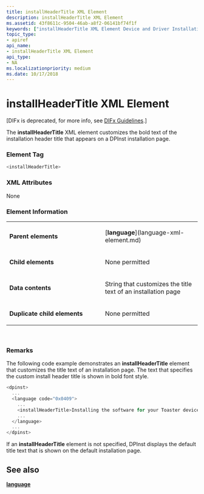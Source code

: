 ```yaml
---
title: installHeaderTitle XML Element
description: installHeaderTitle XML Element
ms.assetid: 43f8611c-9504-46ab-a8f2-06141bf74f1f
keywords: ["installHeaderTitle XML Element Device and Driver Installation"]
topic_type:
- apiref
api_name:
- installHeaderTitle XML Element
api_type:
- NA
ms.localizationpriority: medium
ms.date: 10/17/2018
---
```


# installHeaderTitle XML Element


\[DIFx is deprecated, for more info, see [DIFx Guidelines](https://msdn.microsoft.com/windows/hardware/drivers/install/difx-guidelines).\]

The **installHeaderTitle** XML element customizes the bold text of the installation header title that appears on a DPInst installation page.

### Element Tag

```cpp
<installHeaderTitle>
```

### XML Attributes

None

### Element Information

<table>
<colgroup>
<col width="50%" />
<col width="50%" />
</colgroup>
<tbody>
<tr class="odd">
<td align="left"><p><strong>Parent elements</strong></p></td>
<td align="left"><p>[<strong>language</strong>](language-xml-element.md)</p></td>
</tr>
<tr class="even">
<td align="left"><p><strong>Child elements</strong></p></td>
<td align="left"><p>None permitted</p></td>
</tr>
<tr class="odd">
<td align="left"><p><strong>Data contents</strong></p></td>
<td align="left"><p>String that customizes the title text of an installation page</p></td>
</tr>
<tr class="even">
<td align="left"><p><strong>Duplicate child elements</strong></p></td>
<td align="left"><p>None permitted</p></td>
</tr>
</tbody>
</table>

 

### <a href="" id="comments"></a>Remarks

The following code example demonstrates an **installHeaderTitle** element that customizes the title text of an installation page. The text that specifies the custom install header title is shown in bold font style.

```cpp
<dpinst>
  ...
  <language code="0x0409">
    ...
    <installHeaderTitle>Installing the software for your Toaster device...</installHeaderTitle>
    ...
  </language>
  ...
</dpinst>
```

If an **installHeaderTitle** element is not specified, DPInst displays the default title text that is shown on the default installation page.

## See also


[**language**](language-xml-element.md)

 

 






